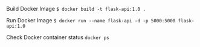 Build Docker Image
```$ docker build -t flask-api:1.0 .```

Run Docker Image
```$ docker run --name flask-api -d -p 5000:5000 flask-api:1.0```

Check Docker container status
``docker ps``